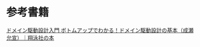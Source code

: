 ﻿# 参考書籍

[ドメイン駆動設計入門 ボトムアップでわかる！ドメイン駆動設計の基本（成瀬 允宣）｜翔泳社の本](https://www.shoeisha.co.jp/book/detail/9784798150727)